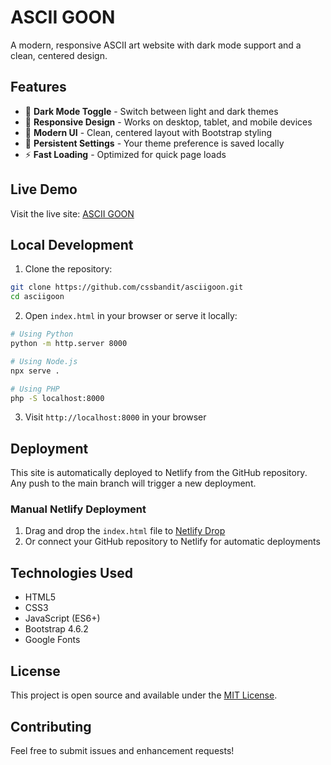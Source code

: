 # ASCII GOON

A modern, responsive ASCII art website with dark mode support and a clean, centered design.

## Features

- 🌙 **Dark Mode Toggle** - Switch between light and dark themes
- 📱 **Responsive Design** - Works on desktop, tablet, and mobile devices
- 🎨 **Modern UI** - Clean, centered layout with Bootstrap styling
- 💾 **Persistent Settings** - Your theme preference is saved locally
- ⚡ **Fast Loading** - Optimized for quick page loads

## Live Demo

Visit the live site: [ASCII GOON](https://asciigoon.netlify.app)

## Local Development

1. Clone the repository:
```bash
git clone https://github.com/cssbandit/asciigoon.git
cd asciigoon
```

2. Open `index.html` in your browser or serve it locally:
```bash
# Using Python
python -m http.server 8000

# Using Node.js
npx serve .

# Using PHP
php -S localhost:8000
```

3. Visit `http://localhost:8000` in your browser

## Deployment

This site is automatically deployed to Netlify from the GitHub repository. Any push to the main branch will trigger a new deployment.

### Manual Netlify Deployment

1. Drag and drop the `index.html` file to [Netlify Drop](https://app.netlify.com/drop)
2. Or connect your GitHub repository to Netlify for automatic deployments

## Technologies Used

- HTML5
- CSS3
- JavaScript (ES6+)
- Bootstrap 4.6.2
- Google Fonts

## License

This project is open source and available under the [MIT License](LICENSE).

## Contributing

Feel free to submit issues and enhancement requests!
